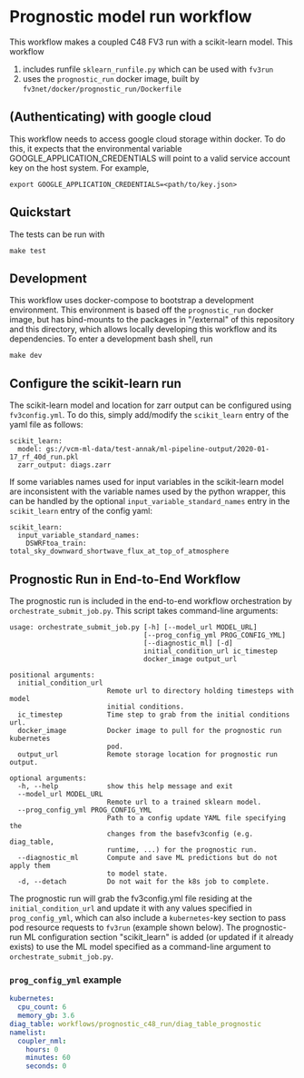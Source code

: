 Prognostic model run workflow
=============================

This workflow makes a coupled C48 FV3 run with a scikit-learn model. This workflow
1. includes runfile `sklearn_runfile.py` which can be used with `fv3run`
1. uses the `prognostic_run` docker image, built by `fv3net/docker/prognostic_run/Dockerfile`

(Authenticating) with google cloud
--------------------------------

This workflow needs to access google cloud storage within docker. To do this,
it expects that the environmental variable GOOGLE_APPLICATION_CREDENTIALS
will point to a valid service account key on the host system. For example,

    export GOOGLE_APPLICATION_CREDENTIALS=<path/to/key.json>

Quickstart
----------

The tests can be run with

	make test


Development
-----------

This workflow uses docker-compose to bootstrap a development environment. This
environment is based off the `prognostic_run` docker image, but has bind-mounts
to the packages in "/external" of this repository and this directory, which
allows locally developing this workflow and its dependencies. To enter a
development bash shell, run

    make dev


Configure the scikit-learn run
------------------------------------------

The scikit-learn model and location for zarr output can be configured using `fv3config.yml`. To do this, simply add/modify the `scikit_learn` entry of the yaml file as follows:
```
scikit_learn:
  model: gs://vcm-ml-data/test-annak/ml-pipeline-output/2020-01-17_rf_40d_run.pkl
  zarr_output: diags.zarr
```

If some variables names used for input variables in the scikit-learn model are inconsistent with the variable names used by the python wrapper, this can be handled by the optional `input_variable_standard_names` entry in the `scikit_learn` entry of the config yaml:
```
scikit_learn:
  input_variable_standard_names:
    DSWRFtoa_train: total_sky_downward_shortwave_flux_at_top_of_atmosphere
```

Prognostic Run in End-to-End Workflow
-------------------------------------

The prognostic run is included in the end-to-end workflow orchestration by `orchestrate_submit_job.py`.  This script takes command-line arguments:

```
usage: orchestrate_submit_job.py [-h] [--model_url MODEL_URL]
                                 [--prog_config_yml PROG_CONFIG_YML]
                                 [--diagnostic_ml] [-d]
                                 initial_condition_url ic_timestep
                                 docker_image output_url

positional arguments:
  initial_condition_url
                        Remote url to directory holding timesteps with model
                        initial conditions.
  ic_timestep           Time step to grab from the initial conditions url.
  docker_image          Docker image to pull for the prognostic run kubernetes
                        pod.
  output_url            Remote storage location for prognostic run output.

optional arguments:
  -h, --help            show this help message and exit
  --model_url MODEL_URL
                        Remote url to a trained sklearn model.
  --prog_config_yml PROG_CONFIG_YML
                        Path to a config update YAML file specifying the
                        changes from the basefv3config (e.g. diag_table,
                        runtime, ...) for the prognostic run.
  --diagnostic_ml       Compute and save ML predictions but do not apply them
                        to model state.
  -d, --detach          Do not wait for the k8s job to complete.
```

The prognostic run will grab the fv3config.yml file residing at the `initial_condition_url` and update it with any values specified in `prog_config_yml`, which can also include a `kubernetes`-key section to pass pod resource requests to `fv3run` (example shown below).  The prognostic-run ML configuration section "scikit_learn" is added (or updated if it already exists) to use the ML model specified as a command-line argument to `orchestrate_submit_job.py`.

### `prog_config_yml` example

```yaml
kubernetes:
  cpu_count: 6
  memory_gb: 3.6
diag_table: workflows/prognostic_c48_run/diag_table_prognostic
namelist:
  coupler_nml:
    hours: 0
    minutes: 60
    seconds: 0
```
